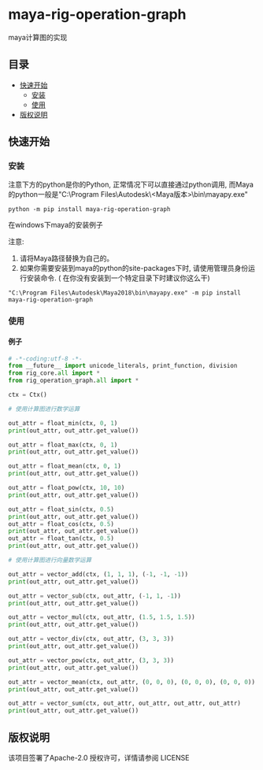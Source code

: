 # maya-rig-operation-graph

maya计算图的实现

## 目录

- [快速开始](#快速开始)
    * [安装](#安装)
    * [使用](#使用)
- [版权说明](#版权说明)

## 快速开始

### 安装

注意下方的python是你的Python, 正常情况下可以直接通过python调用, 而Maya的python一般是"C:\\Program
Files\\Autodesk\\<Maya版本>\\bin\\mayapy.exe"

```commandline
python -m pip install maya-rig-operation-graph
```

在windows下maya的安装例子

注意:

1. 请将Maya路径替换为自己的。
2. 如果你需要安装到maya的python的site-packages下时, 请使用管理员身份运行安装命令. (
   在你没有安装到一个特定目录下时建议你这么干)

```commandline
"C:\Program Files\Autodesk\Maya2018\bin\mayapy.exe" -m pip install maya-rig-operation-graph
```

### 使用

#### 例子

```python
# -*-coding:utf-8 -*-
from __future__ import unicode_literals, print_function, division
from rig_core.all import *
from rig_operation_graph.all import *

ctx = Ctx()

# 使用计算图进行数学运算

out_attr = float_min(ctx, 0, 1)
print(out_attr, out_attr.get_value())

out_attr = float_max(ctx, 0, 1)
print(out_attr, out_attr.get_value())

out_attr = float_mean(ctx, 0, 1)
print(out_attr, out_attr.get_value())

out_attr = float_pow(ctx, 10, 10)
print(out_attr, out_attr.get_value())

out_attr = float_sin(ctx, 0.5)
print(out_attr, out_attr.get_value())
out_attr = float_cos(ctx, 0.5)
print(out_attr, out_attr.get_value())
out_attr = float_tan(ctx, 0.5)
print(out_attr, out_attr.get_value())

# 使用计算图进行向量数学运算

out_attr = vector_add(ctx, (1, 1, 1), (-1, -1, -1))
print(out_attr, out_attr.get_value())

out_attr = vector_sub(ctx, out_attr, (-1, 1, -1))
print(out_attr, out_attr.get_value())

out_attr = vector_mul(ctx, out_attr, (1.5, 1.5, 1.5))
print(out_attr, out_attr.get_value())

out_attr = vector_div(ctx, out_attr, (3, 3, 3))
print(out_attr, out_attr.get_value())

out_attr = vector_pow(ctx, out_attr, (3, 3, 3))
print(out_attr, out_attr.get_value())

out_attr = vector_mean(ctx, out_attr, (0, 0, 0), (0, 0, 0), (0, 0, 0))
print(out_attr, out_attr.get_value())

out_attr = vector_sum(ctx, out_attr, out_attr, out_attr, out_attr)
print(out_attr, out_attr.get_value())
```

## 版权说明

该项目签署了Apache-2.0 授权许可，详情请参阅 LICENSE

